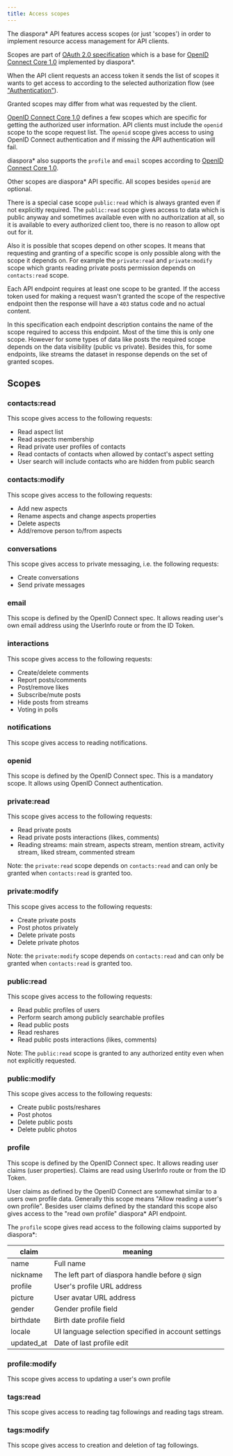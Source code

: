 ```yaml
---
title: Access scopes
---
```


The diaspora* API features access scopes (or just 'scopes') in order to implement resource access management for API clients.

Scopes are part of [OAuth 2.0 specification][oauth2] which is a base for [OpenID Connect Core 1.0][connect] implemented by diaspora*.

When the API client requests an access token it sends the list of scopes it wants to get access to according to the selected authorization flow (see ["Authentication"][authentication]).

Granted scopes may differ from what was requested by the client.

[OpenID Connect Core 1.0][connect] defines a few scopes which are specific for getting the authorized user information. API clients must include the `openid` scope to the scope request list. The `openid` scope gives access to using OpenID Connect authentication and if missing the API authentication will fail.

diaspora* also supports the `profile` and `email` scopes according to [OpenID Connect Core 1.0][connect-scopes].

Other scopes are diaspora* API specific. All scopes besides `openid` are optional.

There is a special case scope `public:read` which is always granted even if not explicitly required. The `public:read` scope gives access to data which is public anyway and sometimes available even with no authorization at all, so it is available to every authorized client too, there is no reason to allow opt out for it.

Also it is possible that scopes depend on other scopes. It means that requesting and granting of a specific scope is only possible along with the scope it depends on. For example the `private:read` and `private:modify` scope which grants reading private posts permission depends on `contacts:read` scope.

Each API endpoint requires at least one scope to be granted. If the access token used for making a request wasn't granted the scope of the respective endpoint then the response will have a `403` status code and no actual content.

In this specification each endpoint description contains the name of the scope required to access this endpoint. Most of the time this is only one scope. However for some types of data like posts the required scope depends on the data visibility (public vs private). Besides this, for some endpoints, like streams the dataset in response depends on the set of granted scopes.

## Scopes

### contacts:read

This scope gives access to the following requests:
- Read aspect list
- Read aspects membership
- Read private user profiles of contacts
- Read contacts of contacts when allowed by contact's aspect setting
- User search will include contacts who are hidden from public search

### contacts:modify

This scope gives access to the following requests:
- Add new aspects
- Rename aspects and change aspects properties
- Delete aspects
- Add/remove person to/from aspects

### conversations

This scope gives access to private messaging, i.e. the following requests:
- Create conversations
- Send private messages

### email

This scope is defined by the OpenID Connect spec. It allows reading user's own email address using the UserInfo route or from the ID Token.

### interactions

This scope gives access to the following requests:
- Create/delete comments
- Report posts/comments
- Post/remove likes
- Subscribe/mute posts
- Hide posts from streams
- Voting in polls

### notifications

This scope gives access to reading notifications.

### openid

This scope is defined by the OpenID Connect spec. This is a mandatory scope. It allows using OpenID Connect authentication.

### private:read

This scope gives access to the following requests:
- Read private posts
- Read private posts interactions (likes, comments)
- Reading streams: main stream, aspects stream, mention stream, activity stream, liked stream, commented stream

Note: the `private:read` scope depends on `contacts:read` and can only be granted when `contacts:read` is granted too.

### private:modify

This scope gives access to the following requests:
- Create private posts
- Post photos privately
- Delete private posts
- Delete private photos

Note: the `private:modify` scope depends on `contacts:read` and can only be granted when `contacts:read` is granted too.

### public:read

This scope gives access to the following requests:
- Read public profiles of users
- Perform search among publicly searchable profiles
- Read public posts
- Read reshares
- Read public posts interactions (likes, comments)

Note: The `public:read` scope is granted to any authorized entity even when not explicitly requested.

### public:modify

This scope gives access to the following requests:
- Create public posts/reshares
- Post photos
- Delete public posts
- Delete public photos

### profile

This scope is defined by the OpenID Connect spec. It allows reading user claims (user properties). Claims are read using UserInfo route or from the ID Token.

User claims as defined by the OpenID Connect are somewhat similar to a users own profile data. Generally this scope means "Allow reading a user's own profile". Besides user claims defined by the standard this scope also gives access to the "read own profile" diaspora* API endpoint.

The `profile` scope gives read access to the following claims supported by diaspora*:

| claim      | meaning                                             |
| ---------- | --------------------------------------------------- |
| name       | Full name                                           |
| nickname   | The left part of diaspora handle before `@` sign    |
| profile    | User's profile URL address                          |
| picture    | User avatar URL address                             |
| gender     | Gender profile field                                |
| birthdate  | Birth date profile field                            |
| locale     | UI language selection specified in account settings |
| updated_at | Date of last profile edit                           |

### profile:modify

This scope gives access to updating a user's own profile

### tags:read

This scope gives access to reading tag followings and reading tags stream.

### tags:modify

This scope gives access to creation and deletion of tag followings.


[connect]: http://openid.net/specs/openid-connect-core-1_0.html
[connect-scopes]: https://openid.net/specs/openid-connect-core-1_0.html#ScopeClaims
[oauth2]: https://tools.ietf.org/html/rfc6749#section-3.3
[authentication]: authentication.html
